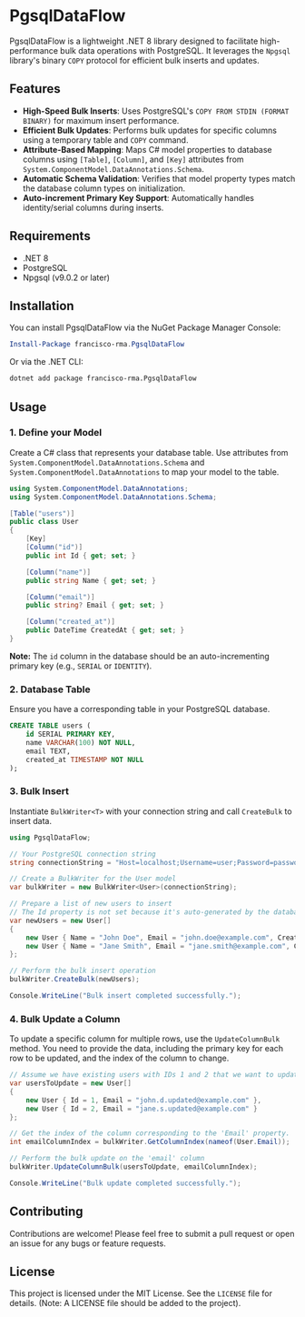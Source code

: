 # PgsqlDataFlow

PgsqlDataFlow is a lightweight .NET 8 library designed to facilitate high-performance bulk data operations with PostgreSQL. It leverages the `Npgsql` library's binary `COPY` protocol for efficient bulk inserts and updates.

## Features

-   **High-Speed Bulk Inserts**: Uses PostgreSQL's `COPY FROM STDIN (FORMAT BINARY)` for maximum insert performance.
-   **Efficient Bulk Updates**: Performs bulk updates for specific columns using a temporary table and `COPY` command.
-   **Attribute-Based Mapping**: Maps C# model properties to database columns using `[Table]`, `[Column]`, and `[Key]` attributes from `System.ComponentModel.DataAnnotations.Schema`.
-   **Automatic Schema Validation**: Verifies that model property types match the database column types on initialization.
-   **Auto-increment Primary Key Support**: Automatically handles identity/serial columns during inserts.

## Requirements

- .NET 8
- PostgreSQL
- Npgsql (v9.0.2 or later)

## Installation

You can install PgsqlDataFlow via the NuGet Package Manager Console:

```powershell
Install-Package francisco-rma.PgsqlDataFlow
```

Or via the .NET CLI:

```bash
dotnet add package francisco-rma.PgsqlDataFlow
```

## Usage

### 1. Define your Model

Create a C# class that represents your database table. Use attributes from `System.ComponentModel.DataAnnotations.Schema` and `System.ComponentModel.DataAnnotations` to map your model to the table.

```csharp
using System.ComponentModel.DataAnnotations;
using System.ComponentModel.DataAnnotations.Schema;

[Table("users")]
public class User
{
    [Key]
    [Column("id")]
    public int Id { get; set; }

    [Column("name")]
    public string Name { get; set; }

    [Column("email")]
    public string? Email { get; set; }

    [Column("created_at")]
    public DateTime CreatedAt { get; set; }
}
```

**Note:** The `id` column in the database should be an auto-incrementing primary key (e.g., `SERIAL` or `IDENTITY`).

### 2. Database Table

Ensure you have a corresponding table in your PostgreSQL database.

```sql
CREATE TABLE users (
    id SERIAL PRIMARY KEY,
    name VARCHAR(100) NOT NULL,
    email TEXT,
    created_at TIMESTAMP NOT NULL
);
```

### 3. Bulk Insert

Instantiate `BulkWriter<T>` with your connection string and call `CreateBulk` to insert data.

```csharp
using PgsqlDataFlow;

// Your PostgreSQL connection string
string connectionString = "Host=localhost;Username=user;Password=password;Database=mydb";

// Create a BulkWriter for the User model
var bulkWriter = new BulkWriter<User>(connectionString);

// Prepare a list of new users to insert
// The Id property is not set because it's auto-generated by the database.
var newUsers = new User[]
{
    new User { Name = "John Doe", Email = "john.doe@example.com", CreatedAt = DateTime.UtcNow },
    new User { Name = "Jane Smith", Email = "jane.smith@example.com", CreatedAt = DateTime.UtcNow }
};

// Perform the bulk insert operation
bulkWriter.CreateBulk(newUsers);

Console.WriteLine("Bulk insert completed successfully.");
```

### 4. Bulk Update a Column

To update a specific column for multiple rows, use the `UpdateColumnBulk` method. You need to provide the data, including the primary key for each row to be updated, and the index of the column to change.

```csharp
// Assume we have existing users with IDs 1 and 2 that we want to update.
var usersToUpdate = new User[]
{
    new User { Id = 1, Email = "john.d.updated@example.com" },
    new User { Id = 2, Email = "jane.s.updated@example.com" }
};

// Get the index of the column corresponding to the 'Email' property.
int emailColumnIndex = bulkWriter.GetColumnIndex(nameof(User.Email));

// Perform the bulk update on the 'email' column
bulkWriter.UpdateColumnBulk(usersToUpdate, emailColumnIndex);

Console.WriteLine("Bulk update completed successfully.");
```

## Contributing

Contributions are welcome! Please feel free to submit a pull request or open an issue for any bugs or feature requests.

## License

This project is licensed under the MIT License. See the `LICENSE` file for details. (Note: A LICENSE file should be added to the project).

